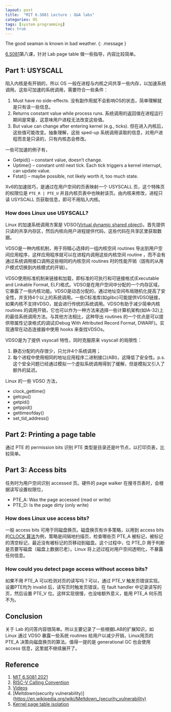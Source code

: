 ```yaml
---
layout: post
title:  "MIT 6.S081 Lecture : Q&A labs"
categories: OS
tags: [system programming]
toc: true
--- 
```

The good seaman is known in bad weather.
{: .message }

[6.S081](https://pdos.csail.mit.edu/6.828/2021/schedule.html)第八课，针对 Lab page table 做一些指导，内容比较简单。

## Part 1: USYSCALL
陷入内核是有开销的，所以 OS 一般在进程与内核之间共享一些内存，以加速系统调用。这些可加速的系统调用，需要符合一些条件：
1. Must have no side-effects. 没有副作用就不会影响OS的状态，简单理解就是只有读一些信息。
2. Returns constant value while process runs. 系统调用的返回值在进程运行期间是常量，这意味用户进程无法改变这些值。
3. But value can change after entering kernel (e.g., ticks). 但在进入内核后，这些值可能改变。抽象理解，这些 sped-up 系统调用读取的信息，对用户进程而言是只读的，只有内核态会修改。

一些可加速的例子有，
- Getpid() – constant value, doesn’t change. 
- Uptime() – constant until next tick. Each tick triggers a kernel interrupt, can update value.
- Fstat() – maybe possible, not likely worth it, too much state.

Xv6的加速技巧，是通过在用户空间的页表映射一个 USYSCALL 页，这个特殊页的权限位是 `PTE_R | PTE_U` 并且内核页表中也映射该页。由内核来修改，进程只读 USYSCALL 页获取信息，即可不用陷入内核。

### How does Linux use USYSCALL?
Linux 的加速系统调用方案是 VDSO([Virtual dynamic shared object](https://en.wikipedia.org/wiki/VDSO))。首先提供只读的共享内存区，然后内核向用户进程提供代码，这些代码在共享区里获取数据。

VDSO是一种内核机制，用于将精心选择的一组内核空间 routines 导出到用户空间应用程序，这样应用程序就可以在进程内调用这些内核空间 routine ，而不会有通过系统调用接口调用这些相同的内核空间 routines 时的性能开销（固有的从用户模式切换到内核模式的开销）。

VDSO使用标准机制来链接和加载，即标准的可执行和可链接格式(Executable and Linkable Format, ELF)格式。VDSO是在用户空间中分配的一个内存区域，它暴露了一些内核功能。VDSO是动态分配的，通过地址空间布局随机化提高了安全性，并支持4个以上的系统调用。一些C标准库(如glibc)可能提供VDSO链接，如果内核不支持VDSO，就会进行传统的系统调用。VDSO有助于减少简单内核 routines 的调用开销，它也可以作为一种方法来选择一些计算机架构(如IA-32)上的最佳系统调用方法。与其他方法相比，这种导出 routines 的一个优点是可以提供带属性记录格式的调试(Debug With Attributed Record Format, DWARF)。实现通常在动态连接器中使用 hooks 来查找VDSOs。

VDSO是为了提供 vsyscall 特性，同时克服原来 vsyscall 的局限性：
1. 静态分配的内存很少，只允许4个系统调用；
2. 每个进程中使用相同的地址应用程序二进制接口(ABI)，这降低了安全性。p.s. 这个安全问题已经通过模拟一个虚拟系统调用得到了缓解，但是模拟又引入了额外的延迟。

Linux 的一些 VDSO 方法，
- clock_gettime()
- getcpu()
- getpid()
- getppid()
- gettimeofday()
- set_tid_address()

## Part 2: Printing a page table
通过 PTE 的 permission bits 识别 PTE 类型是目录还是叶节点，以打印页表，比较简单。

## Part 3: Access bits
任务时为用户空间识别 accessed 页。硬件的 page walker 在搜寻页表时，会根据读写设置权限位，
- PTE_A: Was the page accessed (read or write)
- PTE_D: Is the page dirty (only write)

### How does Linux use access bits?
一般 access bits 可用于同磁盘换页。磁盘换页有许多策略，以用到 access bits 的[CLOCK 算法](https://en.wikipedia.org/wiki/Page_replacement_algorithm#Clock)为例，策略是间隔地扫描页，检查哪些页 PTE_A 被标记，被标记的清空标记，最近没有被标记的页移动到磁盘。这个过程中，位 PTE_D 用于判断是否要写磁盘（磁盘上数据已老）。Linux 将上述过程对用户空间透明化，不暴露任何信息。

### How could you detect page access without access bits?
如果不用 PTE_A 可以检测对页的读写吗？可以，通过 PTE_V 触发页错误实现。设置PTE均为 invalid 后，读写页时触发页错误，在 fault handler 中记录读写的页，然后设置 PTE_V 位。这样实现很慢，也没啥额外意义，能用 PTE_A 何乐而不为。

## Conclusion 
关于 Lab 的问答内容很简单。所以主要记录了一些根据LAB的扩展知识，如 Linux 通过 VDSO 暴露一些系统 routines 给用户以减少开销，Linux用页的 PTE_A 决策向磁盘换页的算法。值得一提的是 generational GC 也会使用 access 信息，这里就不继续展开了。

## Reference
1. [MIT 6.S081 2021](https://pdos.csail.mit.edu/6.828/2021/schedule.html)
2. [RISC-V Calling Convention](https://pdos.csail.mit.edu/6.828/2021/xv6/book-riscv-rev2.pdf)
3. [Videos](https://youtu.be/KSYO-gTZo0A)
4. [Meltdown(security vulnerability)](https://en.wikipedia.org/wiki/Meltdown_(security_vulnerability)
5. [Kernel page table isolation](https://en.wikipedia.org/wiki/Kernel_page-table_isolation)